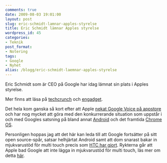 ```yaml
---
comments: true
date: 2009-08-03 19:01:00
layout: post
slug: eric-schmidt-lamnar-apples-styrelse
title: Eric Schmidt lämnar Apples styrelse
wordpress_id: 45
categories:
- Teknik
post_format:
- Notering
tags:
- Google
- Nyhet
alias: /blogg/eric-schmidt-laemnar-apples-styrelse
---
```


Eric Schmidt som är CEO på Google har idag lämnat sin plats i Apples styrelse.

Mer finns att läsa på [techcrunch](http://www.techcrunch.com/2009/08/03/google-ceo-eric-schmidt-resigns-from-apple-board-surprised/) och [engadget](http://www.engadget.com/2009/08/03/googles-eric-schmidt-resigns-from-apple-board-over-conflict-of/).

Det hela kom ganska så kort efter att Apple [nekat Google Voice på appstore](http://www.techcrunch.com/2009/07/27/apple-is-growing-rotten-to-the-core-and-its-likely-atts-fault/) och har nog mycket att göra med den konkurrerande situation som uppstår i och med Googles satsning på bland annat [Android](http://www.android.com/about/) och det framtida [Chrome OS](http://en.wikipedia.org/wiki/Chrome_os).
<!-- more -->

Personligen hoppas jag att det här kan leda till att Google fortsätter på sitt open source-spår, satsar helhjärtat Android samt att dom snarast bakar in mjukvarustöd för multi touch precis som [HTC har gjort](http://groups.google.com/group/android-developers/browse_thread/thread/aa009932dcbe7d9d/0f2c5cd313d9cd34?pli=1). Rykterna går att Apple bad Google att inte lägga in mjukvarustöd för multi touch, läs mer om detta [här](http://digital.venturebeat.com/2009/02/09/apple-asked-google-not-to-use-multi-touch-in-android-and-google-complied/).

